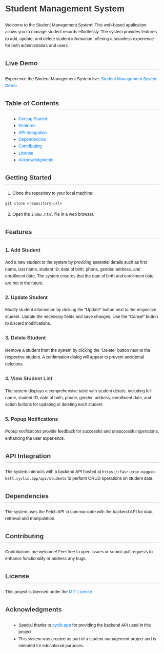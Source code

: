 <!DOCTYPE html>
<html lang="en">
<head>
  <meta charset="UTF-8">
  <meta name="viewport" content="width=device-width, initial-scale=1.0">
  <title>Student Management System README</title>
  <style>
    body {
      font-family: 'Arial', sans-serif;
      line-height: 1.6;
      margin: 20px;
    }
    a {
      color: #007BFF;
      text-decoration: none;
    }
    a:hover {
      text-decoration: underline;
    }
    h1 {
      color: #333;
    }
    h2 {
      color: #333;
      border-bottom: 1px solid #ccc;
      padding-bottom: 5px;
    }
    h3 {
      color: #333;
    }
    p {
      margin-bottom: 15px;
    }
    ul {
      list-style-type: square;
      margin-left: 20px;
    }
  </style>
</head>
<body>

  <h1>Student Management System</h1>

  <p>Welcome to the Student Management System! This web-based application allows you to manage student records effortlessly. The system provides features to add, update, and delete student information, offering a seamless experience for both administrators and users.</p>

  <h2>Live Demo</h2>

  <p>Experience the Student Management System live: <a href="https://monumental-cassata-64865e.netlify.app/" target="_blank" rel="noopener noreferrer">Student Management System Demo</a></p>

  <h2>Table of Contents</h2>

  <ul>
    <li><a href="#getting-started">Getting Started</a></li>
    <li><a href="#features">Features</a></li>
    <li><a href="#api-integration">API Integration</a></li>
    <li><a href="#dependencies">Dependencies</a></li>
    <li><a href="#contributing">Contributing</a></li>
    <li><a href="#license">License</a></li>
    <li><a href="#acknowledgments">Acknowledgments</a></li>
  </ul>

  <h2>Getting Started</h2>

  <ol>
    <li>Clone the repository to your local machine:</li>
  </ol>

  <pre><code>git clone &lt;repository-url&gt;</code></pre>

  <ol start="2">
    <li>Open the <code>index.html</code> file in a web browser.</li>
  </ol>

  <h2>Features</h2>

  <h3>1. Add Student</h3>

  <p>Add a new student to the system by providing essential details such as first name, last name, student ID, date of birth, phone, gender, address, and enrollment date. The system ensures that the date of birth and enrollment date are not in the future.</p>

  <h3>2. Update Student</h3>

  <p>Modify student information by clicking the "Update" button next to the respective student. Update the necessary fields and save changes. Use the "Cancel" button to discard modifications.</p>

  <h3>3. Delete Student</h3>

  <p>Remove a student from the system by clicking the "Delete" button next to the respective student. A confirmation dialog will appear to prevent accidental deletions.</p>

  <h3>4. View Student List</h3>

  <p>The system displays a comprehensive table with student details, including full name, student ID, date of birth, phone, gender, address, enrollment date, and action buttons for updating or deleting each student.</p>

  <h3>5. Popup Notifications</h3>

  <p>Popup notifications provide feedback for successful and unsuccessful operations, enhancing the user experience.</p>

  <h2>API Integration</h2>

  <p>The system interacts with a backend API hosted at <code>https://fair-erin-magpie-belt.cyclic.app/api/students</code> to perform CRUD operations on student data.</p>

  <h2>Dependencies</h2>

  <p>The system uses the Fetch API to communicate with the backend API for data retrieval and manipulation.</p>

  <h2>Contributing</h2>

  <p>Contributions are welcome! Feel free to open issues or submit pull requests to enhance functionality or address any bugs.</p>

  <h2>License</h2>

  <p>This project is licensed under the <a href="LICENSE" target="_blank" rel="noopener noreferrer">MIT License</a>.</p>

  <h2>Acknowledgments</h2>

  <ul>
    <li>Special thanks to <a href="https://cyclic.app/" target="_blank" rel="noopener noreferrer">cyclic.app</a> for providing the backend API used in this project.</li>
    <li>This system was created as part of a student management project and is intended for educational purposes.</li>
  </ul>

</body>
</html>

